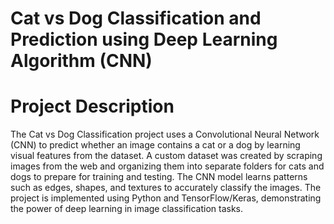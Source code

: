 # Cat vs Dog Classification and Prediction using Deep Learning Algorithm (CNN)
# Project Description
The Cat vs Dog Classification project uses a Convolutional Neural Network (CNN) to predict whether an image contains a cat or a dog by learning visual features from the dataset. A custom dataset was created by scraping images from the web and organizing them into separate folders for cats and dogs to prepare for training and testing. The CNN model learns patterns such as edges, shapes, and textures to accurately classify the images. The project is implemented using Python and TensorFlow/Keras, demonstrating the power of deep learning in image classification tasks.
